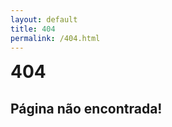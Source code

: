 ```yaml
---
layout: default
title: 404
permalink: /404.html
---
```


<h1 style="display:inline">404</h1><div class="site-title"></div>

<h2>Página não encontrada!</h2>

<br>
